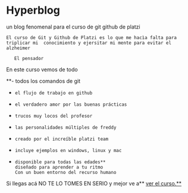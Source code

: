 # Hyperblog
un blog fenomenal para el curso de git github de platzi


    El curso de Git y Github de Platzi es lo que me hacìa falta para triplicar mi  conocimiento y ejersitar mi mente para evitar el alzheimer 

       El pensador 

En este curso vemos de todo

  **-   todos los comandos de git
-     el flujo de trabajo en github
-     el verdadero amor por las buenas prácticas
-     trucos muy locos del profesor
-     las personalidades múltiples de freddy
-     creado por el increíble platzi team
-     incluye ejemplos en windows, linux y mac
-     disponible para todas las edades**
      diseñado para aprender a tu ritmo
      Con un buen entorno del recurso humano

Si llegas acá NO TE LO TOMES EN SERIO y mejor ve a** [ver el curso.**][def]

[def]: http://https://github.com/edgarch75/Hypertarea/commits?author=edgarch75 "ver el curso."